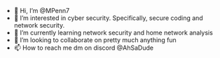 - 👋 Hi, I’m @MPenn7
- 👀 I’m interested in cyber security. Specifically, secure coding and network security. 
- 🌱 I’m currently learning network security and home network analysis
- 💞️ I’m looking to collaborate on pretty much anything fun
- 📫 How to reach me dm on discord @AhSaDude

<!---
MPenn7/MPenn7 is a ✨ special ✨ repository because its `README.md` (this file) appears on your GitHub profile.
You can click the Preview link to take a look at your changes.
--->
